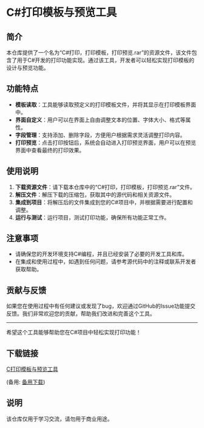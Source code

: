 # C#打印模板与预览工具

## 简介

本仓库提供了一个名为“C#打印，打印模板，打印预览.rar”的资源文件，该文件包含了用于C#开发的打印功能实现。通过该工具，开发者可以轻松实现打印模板的设计与预览功能。

## 功能特点

- **模板读取**：工具能够读取预定义的打印模板文件，并将其显示在打印模板界面中。
- **界面自定义**：用户可以在界面上自由调整文本的位置、字体大小、格式等属性。
- **字段管理**：支持添加、删除字段，方便用户根据需求灵活调整打印内容。
- **打印预览**：点击打印按钮后，系统会自动进入打印预览界面，用户可以在预览界面中查看最终的打印效果。

## 使用说明

1. **下载资源文件**：请下载本仓库中的“C#打印，打印模板，打印预览.rar”文件。
2. **解压文件**：解压下载的压缩包，获取其中的源代码和相关资源文件。
3. **集成到项目**：将解压后的文件集成到您的C#项目中，并根据需要进行配置和调整。
4. **运行与测试**：运行项目，测试打印功能，确保所有功能正常工作。

## 注意事项

- 请确保您的开发环境支持C#编程，并且已经安装了必要的开发工具和库。
- 在集成和使用过程中，如遇到任何问题，请参考源代码中的注释或联系开发者获取帮助。

## 贡献与反馈

如果您在使用过程中有任何建议或发现了bug，欢迎通过GitHub的Issue功能提交反馈。我们非常欢迎您的贡献，帮助我们改进和完善这个工具。

---

希望这个工具能够帮助您在C#项目中轻松实现打印功能！

## 下载链接
[C打印模板与预览工具](https://pan.quark.cn/s/be3208ce3833) 

(备用: [备用下载](https://pan.baidu.com/s/1gyMmWZKE1pR3ooQ5fGR89A?pwd=1234))

## 说明

该仓库仅用于学习交流，请勿用于商业用途。
